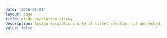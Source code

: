```yaml
---
date: '2016-01-01'
layout: page
title: glide.escalation.sticky
description: Assign escalations only at ticket creation (if unchecked, escalations are recomputed at every save/update). 
value: false
---
```

